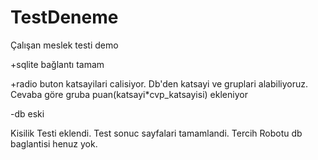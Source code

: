 # TestDeneme

Çalışan meslek testi demo

+sqlite bağlantı tamam

+radio buton katsayilari calisiyor.
Db'den katsayi ve gruplari alabiliyoruz.
Cevaba göre gruba puan(katsayi*cvp_katsayisi) ekleniyor

-db eski

Kisilik Testi eklendi.
Test sonuc sayfalari tamamlandi.
Tercih Robotu db baglantisi henuz yok.
